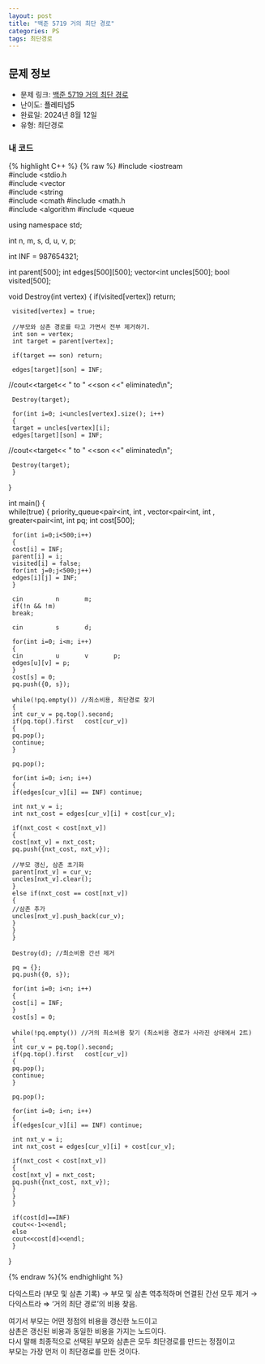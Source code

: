 ```yaml
---
layout: post
title: "백준 5719 거의 최단 경로"
categories: PS
tags: 최단경로
---
```


## 문제 정보
- 문제 링크: [백준 5719 거의 최단 경로](https://www.acmicpc.net/problem/5719)
- 난이도: <span style="color:#000000">플레티넘5</span>
- 완료일: 2024년 8월 12일
- 유형: 최단경로

### 내 코드

{% highlight C++ %} {% raw %}
#include <iostream	
#include <stdio.h	
#include <vector	
#include <string	
#include <cmath	
#include <math.h	
#include <algorithm	
#include <queue	

using namespace std;

int n, m, s, d, u, v, p;

int INF = 987654321;

int parent[500];
int edges[500][500];
vector<int	 uncles[500];
bool visited[500];

void Destroy(int vertex)
{
	 if(visited[vertex]) return;

	 visited[vertex] = true;
	 
	 //부모와 삼촌 경로를 타고 가면서 전부 제거하기.
	 int son = vertex;
	 int target = parent[vertex];

	 if(target == son) return;

	 edges[target][son] = INF;
//cout<<target<< " to " <<son <<" eliminated\n";

	 Destroy(target);

	 for(int i=0; i<uncles[vertex].size(); i++)
	 {
	 target = uncles[vertex][i];
	 edges[target][son] = INF;
//cout<<target<< " to " <<son <<" eliminated\n";

	 Destroy(target);
	 }
}

int main()
{    
	 while(true)
	 {
	 priority_queue<pair<int, int	, vector<pair<int, int		, greater<pair<int, int			 pq;
	 int cost[500];

	 for(int i=0;i<500;i++)
	 {
	 cost[i] = INF;
	 parent[i] = i;
	 visited[i] = false;
	 for(int j=0;j<500;j++)
	 edges[i][j] = INF;
	 }

	 cin 		 n 		 m;
	 if(!n && !m)
	 break;
	 
	 cin 		 s 		 d;

	 for(int i=0; i<m; i++)
	 {
	 cin 		 u 		 v 		 p;
	 edges[u][v] = p;
	 }
	 cost[s] = 0;
	 pq.push({0, s});

	 while(!pq.empty()) //최소비용, 최단경로 찾기
	 {
	 int cur_v = pq.top().second;
	 if(pq.top().first 	 cost[cur_v])
	 {
	 pq.pop();
	 continue;
	 }

	 pq.pop();

	 for(int i=0; i<n; i++)
	 {
	 if(edges[cur_v][i] == INF) continue;

	 int nxt_v = i;
	 int nxt_cost = edges[cur_v][i] + cost[cur_v];

	 if(nxt_cost < cost[nxt_v])
	 {
	 cost[nxt_v] = nxt_cost;
	 pq.push({nxt_cost, nxt_v});

	 //부모 갱신, 삼촌 초기화
	 parent[nxt_v] = cur_v;
	 uncles[nxt_v].clear();
	 }
	 else if(nxt_cost == cost[nxt_v])
	 {
	 //삼촌 추가
	 uncles[nxt_v].push_back(cur_v);
	 }
	 }
	 }

	 Destroy(d); //최소비용 간선 제거

	 pq = {};
	 pq.push({0, s});

	 for(int i=0; i<n; i++)
	 {
	 cost[i] = INF;
	 }
	 cost[s] = 0;

	 while(!pq.empty()) //거의 최소비용 찾기 (최소비용 경로가 사라진 상태에서 2트)
	 {
	 int cur_v = pq.top().second;
	 if(pq.top().first 	 cost[cur_v])
	 {
	 pq.pop();
	 continue;
	 }

	 pq.pop();

	 for(int i=0; i<n; i++)
	 {
	 if(edges[cur_v][i] == INF) continue;

	 int nxt_v = i;
	 int nxt_cost = edges[cur_v][i] + cost[cur_v];

	 if(nxt_cost < cost[nxt_v])
	 {
	 cost[nxt_v] = nxt_cost;
	 pq.push({nxt_cost, nxt_v});
	 }
	 }
	 }

	 if(cost[d]==INF)
	 cout<<-1<<endl;
	 else
	 cout<<cost[d]<<endl;
	 }

}


{% endraw %}{% endhighlight %}

다익스트라 (부모 및 삼촌 기록) → 부모 및 삼촌 역추적하며 연결된 간선 모두 제거 → 다익스트라 ⇒ ‘거의 최단 경로’의 비용 찾음.

여기서 부모는 어떤 정점의 비용을 갱신한 노드이고  
삼촌은 갱신된 비용과 동일한 비용을 가지는 노드이다.  
다시 말해 최종적으로 선택된 부모와 삼촌은 모두 최단경로를 만드는 정점이고  
부모는 가장 먼저 이 최단경로를 만든 것이다.  

